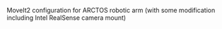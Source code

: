 MoveIt2 configuration for ARCTOS robotic arm (with some modification including Intel RealSense camera mount)
